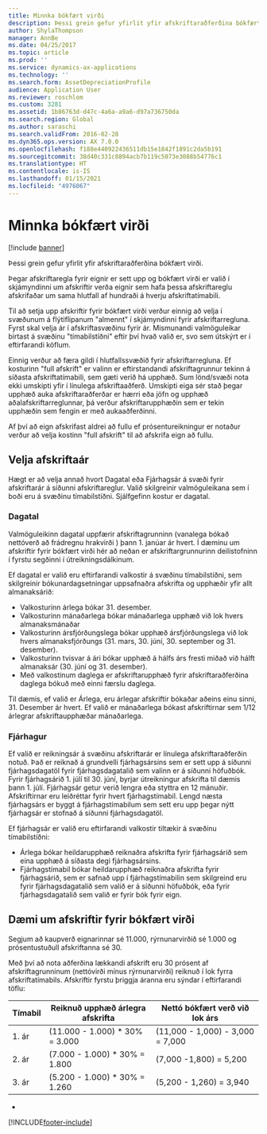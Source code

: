 ```yaml
---
title: Minnka bókfært virði
description: Þessi grein gefur yfirlit yfir afskriftaraðferðina bókfært virði.
author: ShylaThompson
manager: AnnBe
ms.date: 04/25/2017
ms.topic: article
ms.prod: ''
ms.service: dynamics-ax-applications
ms.technology: ''
ms.search.form: AssetDepreciationProfile
audience: Application User
ms.reviewer: roschlom
ms.custom: 3281
ms.assetid: 1b86763d-d47c-4a6a-a9a6-d97a736750da
ms.search.region: Global
ms.author: saraschi
ms.search.validFrom: 2016-02-28
ms.dyn365.ops.version: AX 7.0.0
ms.openlocfilehash: f188e440922436511db15e1842f1891c2da5b191
ms.sourcegitcommit: 38d40c331c8894acb7b119c5073e3088b54776c1
ms.translationtype: HT
ms.contentlocale: is-IS
ms.lasthandoff: 01/15/2021
ms.locfileid: "4976067"
---
```

# <a name="reduce-balance-depreciation"></a>Minnka bókfært virði

[!include [banner](../includes/banner.md)]

Þessi grein gefur yfirlit yfir afskriftaraðferðina bókfært virði.

Þegar afskriftaregla fyrir eignir er sett upp og bókfært virði er valið í skjámyndinni um afskriftir verða eignir sem hafa þessa afskriftareglu afskrifaðar um sama hlutfall af hundraði á hverju afskriftatímabili.

Til að setja upp afskriftir fyrir bókfært virði verður einnig að velja í svæðunum á flýtiflipanum "almennt" í skjámyndinni fyrir afskriftarregluna. Fyrst skal velja ár í afskriftasvæðinu fyrir ár. Mismunandi valmöguleikar birtast á svæðinu "tímabilstíðni" eftir því hvað valið er, svo sem útskýrt er í eftirfarandi köflum. 

Einnig verður að færa gildi í hlutfallssvæðið fyrir afskriftarregluna. Ef kosturinn "full afskrift" er valinn er eftirstandandi afskriftagrunnur tekinn á síðasta afskriftatímabili, sem gæti verið há upphæð. Sum lönd/svæði nota ekki umskipti yfir í línulega afskriftaaðferð. Umskipti eiga sér stað þegar upphæð auka afskriftaraðferðar er hærri eða jöfn og upphæð aðalafskriftarreglunnar, þá verður afskriftarupphæðin sem er tekin upphæðin sem fengin er með aukaaðferðinni. 

Af því að eign afskrifast aldrei að fullu ef prósentureikningur er notaður verður að velja kostinn "full afskrift" til að afskrifa eign að fullu.

## <a name="select-a-depreciation-year"></a>Velja afskriftaár
Hægt er að velja annað hvort Dagatal eða Fjárhagsár á svæði fyrir afskriftarár á síðunni afskriftareglur. Valið skilgreinir valmöguleikana sem í boði eru á svæðinu tímabilstíðni. Sjálfgefinn kostur er dagatal.

### <a name="calendar"></a>Dagatal

Valmöguleikinn dagatal uppfærir afskriftagrunninn (vanalega bókað nettóverð að frádregnu hrakvirði ) þann 1. janúar ár hvert. Í dæminu um afskriftir fyrir bókfært virði hér að neðan er afskriftargrunnurinn deilistofninn í fyrstu segðinni í útreikningsdálkinum. 

Ef dagatal er valið eru eftirfarandi valkostir á svæðinu tímabilstíðni, sem skilgreinir bókunardagsetningar uppsafnaðra afskrifta og upphæðir yfir allt almanaksárið:

-   Valkosturinn árlega bókar 31. desember.
-   Valkosturinn mánaðarlega bókar mánaðarlega upphæð við lok hvers almanaksmánaðar
-   Valkosturinn ársfjórðungslega bókar upphæð ársfjórðungslega við lok hvers almanaksfjórðungs (31. mars, 30. júní, 30. september og 31. desember).
-   Valkosturinn tvisvar á ári bókar upphæð á hálfs árs fresti miðað við hálft almanaksár (30. júní og 31. desember).
-   Með valkostinum daglega er afskriftarupphæð fyrir afskriftaraðferðina daglega bókuð með einni færslu daglega.

Til dæmis, ef valið er Árlega, eru árlegar afskriftir bókaðar aðeins einu sinni, 31. Desember ár hvert. Ef valið er mánaðarlega bókast afskriftirnar sem 1/12 árlegrar afskriftaupphæðar mánaðarlega.

### <a name="fiscal"></a>Fjárhagur

Ef valið er reikningsár á svæðinu afskriftarár er línulega afskriftaraðferðin notuð. Það er reiknað á grundvelli fjárhagsársins sem er sett upp á síðunni fjárhagsdagatöl fyrir fjárhagsdagatalið sem valinn er á síðunni höfuðbók. Fyrir fjárhagsárið 1. júlí til 30. júní, byrjar útreikningur afskrifta til dæmis þann 1. júlí. Fjárhagsár getur verið lengra eða styttra en 12 mánuðir. Afskriftirnar eru leiðréttar fyrir hvert fjárhagstímabil. Lengd næsta fjárhagsárs er byggt á fjárhagstímabilum sem sett eru upp þegar nýtt fjárhagsár er stofnað á síðunni fjárhagsdagatöl.


Ef fjárhagsár er valið eru eftirfarandi valkostir tiltækir á svæðinu tímabilstíðni:

-   Árlega bókar heildarupphæð reiknaðra afskrifta fyrir fjárhagsárið sem eina upphæð á síðasta degi fjárhagsársins.
-   Fjárhagstímabil bókar heildarupphæð reiknaðra afskrifta fyrir fjárhagsárið, sem er safnað upp í fjárhagstímabilin sem skilgreind eru fyrir fjárhagsdagatalið sem valið er á síðunni höfuðbók, eða fyrir fjárhagsdagatalið sem valið er fyrir bók fyrir eign.

## <a name="example-of-reducing-balance-depreciation"></a>Dæmi um afskriftir fyrir bókfært virði

Segjum að kaupverð eignarinnar sé 11.000, rýrnunarvirðið sé 1.000 og prósentustuðull afskriftanna sé 30. 

Með því að nota aðferðina lækkandi afskrift eru 30 prósent af afskriftagrunninum (nettóvirði mínus rýrnunarvirði) reiknuð í lok fyrra afskriftatímabils. Afskriftir fyrstu þriggja áranna eru sýndar í eftirfarandi töflu:

| Tímabil | Reiknuð upphæð árlegra afskrifta | Nettó bókfært verð við lok árs |
|--------|-------------------------------------------|---------------------------------------|
| 1. ár | (11.000 - 1.000) \* 30% = 3.000           | (11,000 - 1,000) - 3,000 = 7,000      |
| 2. ár | (7.000 - 1.000) \* 30% = 1.800            | (7,000 -1,800) = 5,200                |
| 3. ár | (5.200 - 1.000) \* 30% = 1.260            | (5,200 - 1,260) = 3,940               |


-







[!INCLUDE[footer-include](../../includes/footer-banner.md)]